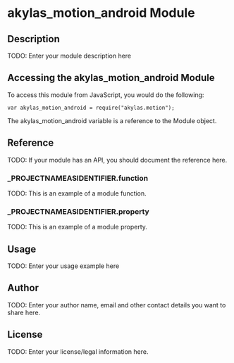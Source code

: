 # akylas_motion_android Module

## Description

TODO: Enter your module description here

## Accessing the akylas_motion_android Module

To access this module from JavaScript, you would do the following:

	var akylas_motion_android = require("akylas.motion");

The akylas_motion_android variable is a reference to the Module object.	

## Reference

TODO: If your module has an API, you should document
the reference here.

### ___PROJECTNAMEASIDENTIFIER__.function

TODO: This is an example of a module function.

### ___PROJECTNAMEASIDENTIFIER__.property

TODO: This is an example of a module property.

## Usage

TODO: Enter your usage example here

## Author

TODO: Enter your author name, email and other contact
details you want to share here. 

## License

TODO: Enter your license/legal information here.
